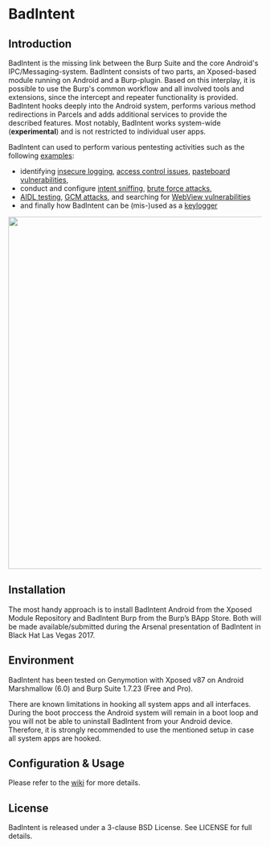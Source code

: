 # BadIntent

## Introduction
BadIntent is the missing link between the Burp Suite and the core Android's IPC/Messaging-system.  BadIntent consists of two parts, an Xposed-based module running on Android and a Burp-plugin. Based on this interplay, it is possible to use the Burp's common workflow and all involved tools and extensions, since the intercept and repeater functionality is provided. BadIntent hooks deeply into the Android system, performs various method redirections in Parcels and adds additional services to provide the described features. Most notably, BadIntent works system-wide (**experimental**) and is not restricted to individual user apps.


BadIntent can used to perform various pentesting activities such as the following [examples](https://github.com/mateuszk87/BadIntent/wiki/Showcases):
  * identifying [insecure logging](https://github.com/mateuszk87/BadIntent/wiki/Showcases#insecure-logging), [access control issues](https://github.com/mateuszk87/BadIntent/wiki/Showcases#access-control-issues), [pasteboard vulnerabilities](https://github.com/mateuszk87/BadIntent/wiki/Showcases#pasteboard-vulnerability), 
  * conduct and configure [intent sniffing](https://github.com/mateuszk87/BadIntent/wiki/Showcases#intent-sniffing), [brute force attacks](https://github.com/mateuszk87/BadIntent/wiki/Showcases#brute-force),  
  * [AIDL testing](https://github.com/mateuszk87/BadIntent/wiki/Showcases#aidl-testing), [GCM attacks](https://github.com/mateuszk87/BadIntent/wiki/Showcases#cloud-messaging), and searching for [WebView vulnerabilities](https://github.com/mateuszk87/BadIntent/wiki/Showcases#mobile-xss-web-view) 
  * and finally how BadIntent can be (mis-)used as a [keylogger](https://github.com/mateuszk87/BadIntent/wiki/Showcases#keylogger)


<img src="https://github.com/mateuszk87/BadIntent/blob/master/doc/img/main.png" width="700" />


## Installation
The most handy approach is to install BadIntent Android from the Xposed Module Repository and BadIntent Burp from the Burp’s BApp Store. Both will be made available/submitted during the Arsenal presentation of BadIntent in Black Hat Las Vegas 2017. 

## Environment
BadIntent has been tested on Genymotion with Xposed v87 on Android Marshmallow (6.0) and Burp Suite 1.7.23 (Free and Pro).

There are known limitations in hooking all system apps and all interfaces. During the boot proccess the Android system will remain in a boot loop and you will not be able to uninstall BadIntent from your Android device. Therefore, it is strongly recommended to use the mentioned setup in case all system apps are hooked. 

## Configuration & Usage
Please refer to the [wiki](https://github.com/mateuszk87/BadIntent/wiki) for more details.

## License
BadIntent is released under a 3-clause BSD License. See LICENSE for full details.




